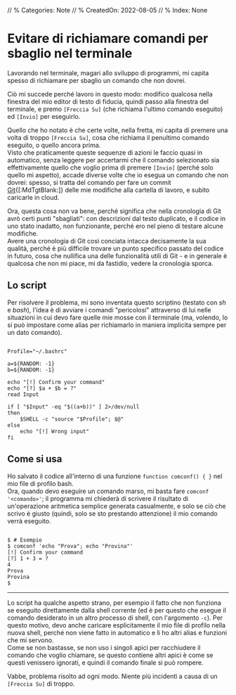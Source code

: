 // % Categories: Note
// % CreatedOn: 2022-08-05
// % Index: None

# Evitare di richiamare comandi per sbaglio nel terminale

Lavorando nel terminale, magari allo sviluppo di programmi, mi capita spesso di richiamare per sbaglio un comando che non dovrei.

Ciò mi succede perché lavoro in questo modo: modifico qualcosa nella finestra del mio editor di testo di fiducia, quindi passo alla finestra del terminale, e premo `[Freccia Su]` (che richiama l'ultimo comando eseguito) ed `[Invio]` per eseguirlo.

Quello che ho notato è che certe volte, nella fretta, mi capita di premere una volta di troppo `[Freccia Su]`, cosa che richiama il penultimo comando eseguito, o quello ancora prima.  
Visto che praticamente queste sequenze di azioni le faccio quasi in automatico, senza leggere per accertarmi che il comando selezionato sia effettivamente quello che voglio prima di premere `[Invio]` (perché solo quello mi aspetto), accade diverse volte che io esegua un comando che non dovrei: spesso, si tratta del comando per fare un commit [Git](https://en.wikipedia.org/wiki/Git){[:MdTgtBlank:]} delle mie modifiche alla cartella di lavoro, e subito caricarle in cloud.

Ora, questa cosa non va bene, perché significa che nella cronologia di Git avrò certi punti "sbagliati": con descrizioni dal testo duplicato, e il codice in uno stato inadatto, non funzionante, perché ero nel pieno di testare alcune modifiche.  
Avere una cronologia di Git così conciata intacca decisamente la sua qualità, perché è più difficile trovare un punto specifico passato del codice in futuro, cosa che nullifica una delle funzionalità utili di Git - e in generale è qualcosa che non mi piace, mi da fastidio, vedere la cronologia sporca.

## Lo script

Per risolvere il problema, mi sono inventata questo scriptino (testato con _sh_ e _bash_), l'idea è di avviare i comandi "pericolosi" attraverso di lui nelle situazioni in cui devo fare quelle mie mosse con il terminale (ma, volendo, lo si può impostare come alias per richiamarlo in maniera implicita sempre per un dato comando).

<pre class="CodeScroll"><code>
Profile="~/.bashrc"

a=${RANDOM: -1}
b=${RANDOM: -1}

echo "[!] Confirm your command"
echo "[?] $a + $b = ?"
read Input

if [ "$Input" -eq "$((a+b))" ] 2>/dev/null
then
	$SHELL -c "source "$Profile"; $@"
else
	echo "[!] Wrong input"
fi
</code></pre>

## Come si usa

Ho salvato il codice all'interno di una funzione `function comconf() { }` nel mio file di profilo bash.  
Ora, quando devo eseguire un comando marso, mi basta fare `comconf '<comando>'`; il programma mi chiederà di scrivere il risultato di un'operazione aritmetica semplice generata casualmente, e solo se ciò che scrivo è giusto (quindi, solo se sto prestando attenzione) il mio comando verrà eseguito.

<pre class="CodeScroll"><code>
$ # Esempio
$ comconf 'echo "Prova"; echo "Provina"'
[!] Confirm your command
[?] 1 + 3 = ?
4
Prova
Provina
$
</code></pre>

---

Lo script ha qualche aspetto strano, per esempio il fatto che non funziona se eseguito direttamente dalla shell corrente (ed è per questo che esegue il comando desiderato in un altro processo di shell, con l'argomento `-c`). Per questo motivo, devo anche caricare esplicitamente il mio file di profilo nella nuova shell, perché non viene fatto in automatico e lì ho altri alias e funzioni che mi servono.  
Come se non bastasse, se non uso i singoli apici per racchiudere il comando che voglio chiamare, se questo contiene altri apici è come se questi venissero ignorati, e quindi il comando finale si può rompere.

Vabbe, problema risolto ad ogni modo. Niente più incidenti a causa di un `[Freccia Su]` di troppo.
